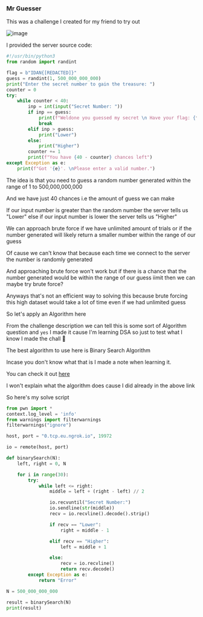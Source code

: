 <h3> Mr Guesser </h3>

This was a challenge I created for my friend to try out

![image](https://github.com/h4ckyou/h4ckyou.github.io/assets/127159644/e7a29534-d2e2-42df-ab09-de56415895eb)

I provided the server source code:

```python
#!/usr/bin/python3
from random import randint

flag = b"IDAN{[REDACTED]}"
guess = randint(1, 500_000_000_000)
print("Enter the secret number to gain the treasure: ")
counter = 0
try:       
    while counter < 40:
        inp = int(input("Secret Number: "))
        if inp == guess:
            print(f"Weldone you guessed my secret \n Have your flag: {flag}")
            break
        elif inp > guess:
            print("Lower")
        else: 
            print("Higher")       
        counter += 1
        print(f"You have {40 - counter} chances left")
except Exception as e:
    print(f"Got '{e}'. \nPlease enter a valid number.")
```

The idea is that you need to guess a random number generated within the range of 1 to 500,000,000,000

And we have just 40 chances i.e the amount of guess we can make

If our input number is greater than the random number the server tells us "Lower" else if our input number is lower the server tells us "Higher"

We can approach brute force if we have unlimited amount of trials or if the number generated will likely return a smaller number within the range of our guess

Of cause we can't know that because each time we connect to the server the number is randomly generated

And approaching brute force won't work but if there is a chance that the number generated would be within the range of our guess iimit then we can maybe try brute force?

Anyways that's not an efficient way to solving this because brute forcing this high dataset would take a lot of time even if we had unlimited guess

So let's apply an Algorithm here

From the challenge description we can tell this is some sort of Algorithm question and `yes` I made it cause I'm learning DSA so just to test what I know I made the chall 🙂

The best algorithm to use here is Binary Search Algorithm

Incase you don't know what that is I made a note when learning it.

You can check it out [here](https://github.com/h4ckyou/h4ckyou.github.io/blob/main/posts/programming/Learning/Data%20Structures%20and%20Algorithm/Binary%20Search%20Algorithm.md)

I won't explain what the algorithm does cause I did already in the above link

So here's my solve script

```python
from pwn import *
context.log_level = 'info'
from warnings import filterwarnings
filterwarnings("ignore")

host, port = "0.tcp.eu.ngrok.io", 19972

io = remote(host, port)

def binarySearch(N):
    left, right = 0, N

    for i in range(30):
        try:
            while left <= right:
                middle = left + (right - left) // 2

                io.recvuntil("Secret Number:")
                io.sendline(str(middle))
                recv = io.recvline().decode().strip()

                if recv == "Lower":
                    right = middle - 1

                elif recv == "Higher":
                    left = middle + 1

                else:
                    recv = io.recvline()
                    return recv.decode()
        except Exception as e:
            return "Error"

N = 500_000_000_000

result = binarySearch(N)
print(result)
```


